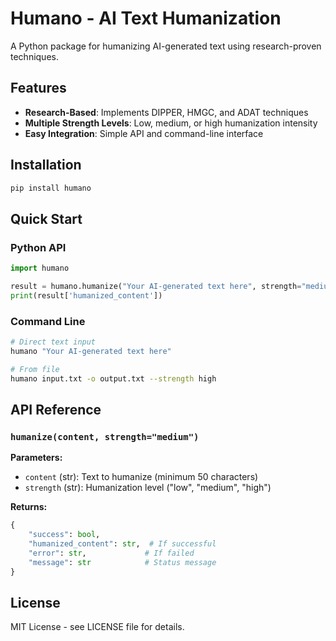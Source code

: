 # Humano - AI Text Humanization

A Python package for humanizing AI-generated text using research-proven techniques.

## Features

- **Research-Based**: Implements DIPPER, HMGC, and ADAT techniques
- **Multiple Strength Levels**: Low, medium, or high humanization intensity
- **Easy Integration**: Simple API and command-line interface

## Installation

```bash
pip install humano
```

## Quick Start

### Python API

```python
import humano

result = humano.humanize("Your AI-generated text here", strength="medium")
print(result['humanized_content'])
```

### Command Line

```bash
# Direct text input
humano "Your AI-generated text here"

# From file
humano input.txt -o output.txt --strength high
```

## API Reference

### `humanize(content, strength="medium")`

**Parameters:**
- `content` (str): Text to humanize (minimum 50 characters)
- `strength` (str): Humanization level ("low", "medium", "high")

**Returns:**
```python
{
    "success": bool,
    "humanized_content": str,  # If successful
    "error": str,             # If failed
    "message": str            # Status message
}
```

## License

MIT License - see LICENSE file for details.
